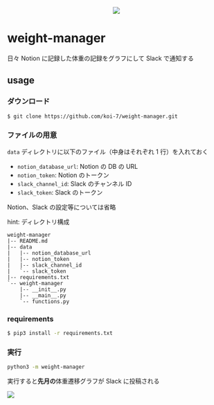 <p align="center">
  <img src="https://github.com/koi-7/weight-manager/assets/61448492/1551425f-bd35-4490-b020-cedbd36ae586">
</p>

# weight-manager

日々 Notion に記録した体重の記録をグラフにして Slack で通知する

## usage

### ダウンロード

``` bash
$ git clone https://github.com/koi-7/weight-manager.git
```

### ファイルの用意

`data` ディレクトリに以下のファイル（中身はそれぞれ 1 行）を入れておく

- `notion_database_url`: Notion の DB の URL
- `notion_token`: Notion のトークン
- `slack_channel_id`: Slack のチャンネル ID
- `slack_token`: Slack のトークン

Notion、Slack の設定等については省略

hint: ディレクトリ構成

```
weight-manager
|-- README.md
|-- data
|   |-- notion_database_url
|   |-- notion_token
|   |-- slack_channel_id
|   `-- slack_token
|-- requirements.txt
`-- weight-manager
    |-- __init__.py
    |-- __main__.py
    `-- functions.py
```

### requirements

``` bash
$ pip3 install -r requirements.txt
```

### 実行

``` bash
python3 -m weight-manager
```

実行すると**先月の**体重遷移グラフが Slack に投稿される

![](https://github.com/koi-7/weight-manager/assets/61448492/7c58300c-2aba-453e-b9a3-11bf88ff5bca)

